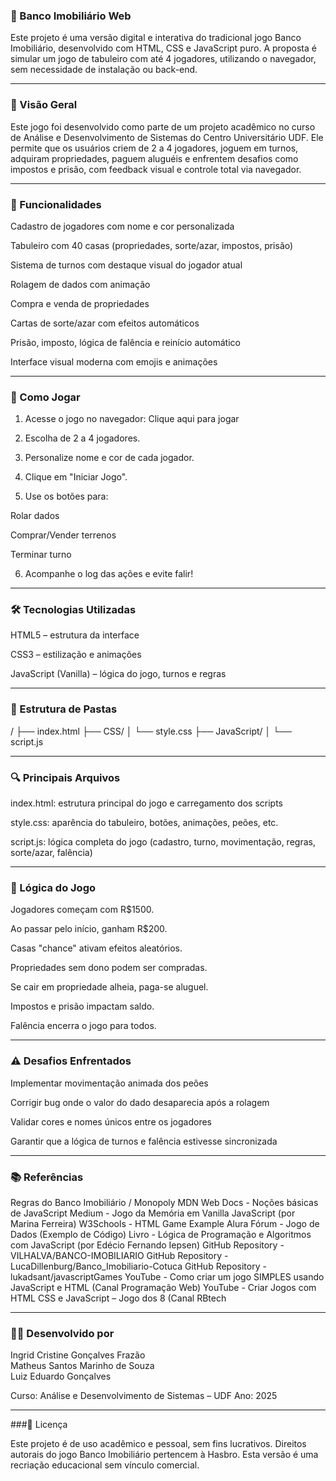 ### 🎲 Banco Imobiliário Web

Este projeto é uma versão digital e interativa do tradicional jogo Banco Imobiliário, desenvolvido com HTML, CSS e JavaScript puro. A proposta é simular um jogo de tabuleiro com até 4 jogadores, utilizando o navegador, sem necessidade de instalação ou back-end.


---

### 📌 Visão Geral

Este jogo foi desenvolvido como parte de um projeto acadêmico no curso de Análise e Desenvolvimento de Sistemas do Centro Universitário UDF. Ele permite que os usuários criem de 2 a 4 jogadores, joguem em turnos, adquiram propriedades, paguem aluguéis e enfrentem desafios como impostos e prisão, com feedback visual e controle total via navegador.


---

### 🧩 Funcionalidades

Cadastro de jogadores com nome e cor personalizada

Tabuleiro com 40 casas (propriedades, sorte/azar, impostos, prisão)

Sistema de turnos com destaque visual do jogador atual

Rolagem de dados com animação

Compra e venda de propriedades

Cartas de sorte/azar com efeitos automáticos

Prisão, imposto, lógica de falência e reinício automático

Interface visual moderna com emojis e animações



---

### 🚀 Como Jogar

1. Acesse o jogo no navegador:
Clique aqui para jogar


2. Escolha de 2 a 4 jogadores.


3. Personalize nome e cor de cada jogador.


4. Clique em "Iniciar Jogo".


5. Use os botões para:

Rolar dados

Comprar/Vender terrenos

Terminar turno



6. Acompanhe o log das ações e evite falir!




---

### 🛠️ Tecnologias Utilizadas

HTML5 – estrutura da interface

CSS3 – estilização e animações

JavaScript (Vanilla) – lógica do jogo, turnos e regras



---

### 🧱 Estrutura de Pastas

/
├── index.html
├── CSS/
│   └── style.css
├── JavaScript/
│   └── script.js


---

### 🔍 Principais Arquivos

index.html: estrutura principal do jogo e carregamento dos scripts

style.css: aparência do tabuleiro, botões, animações, peões, etc.

script.js: lógica completa do jogo (cadastro, turno, movimentação, regras, sorte/azar, falência)



---

### 🧠 Lógica do Jogo

Jogadores começam com R$1500.

Ao passar pelo início, ganham R$200.

Casas "chance" ativam efeitos aleatórios.

Propriedades sem dono podem ser compradas.

Se cair em propriedade alheia, paga-se aluguel.

Impostos e prisão impactam saldo.

Falência encerra o jogo para todos.



---

### ⚠️ Desafios Enfrentados

Implementar movimentação animada dos peões

Corrigir bug onde o valor do dado desaparecia após a rolagem

Validar cores e nomes únicos entre os jogadores

Garantir que a lógica de turnos e falência estivesse sincronizada


---

### 📚 Referências

Regras do Banco Imobiliário / Monopoly
MDN Web Docs - Noções básicas de JavaScript
Medium - Jogo da Memória em Vanilla JavaScript (por Marina Ferreira)
W3Schools - HTML Game Example
Alura Fórum - Jogo de Dados (Exemplo de Código)
Livro - Lógica de Programação e Algoritmos com JavaScript (por Edécio Fernando Iepsen)
GitHub Repository - VILHALVA/BANCO-IMOBILIARIO
GitHub Repository - LucaDillenburg/Banco_Imobiliario-Cotuca
GitHub Repository - lukadsant/javascriptGames
YouTube - Como criar um jogo SIMPLES usando JavaScript e HTML (Canal Programação Web)
YouTube - Criar Jogos com HTML CSS e JavaScript – Jogo dos 8 (Canal RBtech

---

### 👩‍💻 Desenvolvido por

Ingrid Cristine Gonçalves Frazão  
Matheus Santos Marinho de Souza  
Luiz Eduardo Gonçalves   

Curso: Análise e Desenvolvimento de Sistemas – UDF
Ano: 2025


---

###📄 Licença

Este projeto é de uso acadêmico e pessoal, sem fins lucrativos. Direitos autorais do jogo Banco Imobiliário pertencem à Hasbro. Esta versão é uma recriação educacional sem vínculo comercial.


